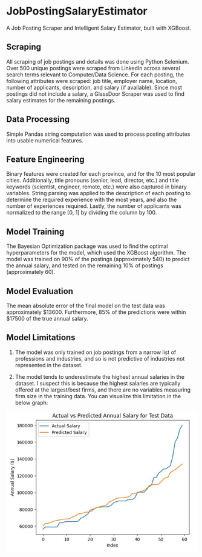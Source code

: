 # JobPostingSalaryEstimator
A Job Posting Scraper and Intelligent Salary Estimator, built with XGBoost.

## Scraping
All scraping of job postings and details was done using Python Selenium. Over 500 unique postings were scraped from LinkedIn across several search terms relevant to Computer/Data Science. For each posting, the following attributes were scraped: job title, employer name, location, number of applicants, description, and salary (if available). Since most postings did not include a salary, a GlassDoor Scraper was used to find salary estimates for the remaining postings.

## Data Processing
Simple Pandas string computation was used to process posting attributes into usable numerical features.

## Feature Engineering
Binary features were created for each province, and for the 10 most popular cities. Additionally, title pronouns (senior, lead, director, etc.) and title keywords (scientist, engineer, remote, etc.) were also captured in binary variables. String parsing was applied to the description of each posting to determine the required experience with the most years, and also the number of experiences required. Lastly, the number of applicants was normalized to the range [0, 1] by dividing the column by 100.

## Model Training
The Bayesian Optimization package was used to find the optimal hyperparameters for the model, which used the XGBoost algorithm. The model was trained on 90% of the postings (approximately 540) to predict the annual salary, and tested on the remaining 10% of postings (approximately 60).

## Model Evaluation
The mean absolute error of the final model on the test data was approximately $13600. Furthermore, 85% of the predictions were within $17500 of the true annual salary.

## Model Limitations
1. The model was only trained on job postings from a narrow list of professions and industries, and so is not predictive of industries not represented in the dataset.

2. The model tends to underestimate the highest annual salaries in the dataset. I suspect this is because the highest salaries are typically offered at the largest/best firms, and there are no variables measuring firm size in the training data. You can visualize this limitation in the below graph:
   
![True vs Predicted Distribution](https://github.com/Evan-B-Warner/JobPostingSalaryEstimator/blob/bfd97051f850ebc17b2c459ab6942d759e908f3c/data/prediction_vs_true_distribution.JPG)
